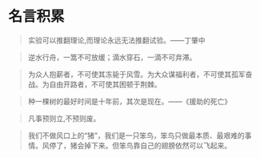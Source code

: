 # 名言积累
> 实验可以推翻理论,而理论永远无法推翻试验。——丁肇中

> 逆水行舟，一篙不可放缓；滴水穿石，一滴不可弃滞。

> 为众人抱薪者，不可使其冻毙于风雪。为大众谋福利者，不可使其孤军奋战。为自由开路者，不可使其困顿于荆棘。

> 种一棵树的最好时间是十年前，其次是现在。——《援助的死亡》

> 凡事预则立,不预则废。

> 我们不做风口上的“猪”，我们是一只笨鸟，笨鸟只做最本质、最艰难的事情。风停了，猪会掉下来。但笨鸟靠自己的翅膀依然可以飞起来。
